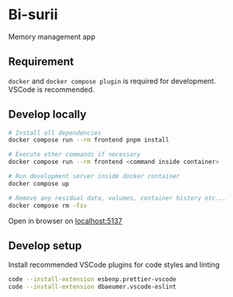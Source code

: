 # Bi-surii

Memory management app

## Requirement

`docker` and `docker compose plugin` is required for development.  
VSCode is recommended.  

## Develop locally

```bash
# Install all dependencies
docker compose run --rm frontend pnpm install

# Execute other commands if necessary
docker compose run --rm frontend <command inside container>

# Run development server inside docker container
docker compose up

# Remove any residual data, volumes, container history etc...
docker compose rm -fsv
```

Open in browser on [localhost:5137](http://localhost:5173/)

## Develop setup

Install recommended VSCode plugins for code styles and linting

```bash
code --install-extension esbenp.prettier-vscode
code --install-extension dbaeumer.vscode-eslint
```

